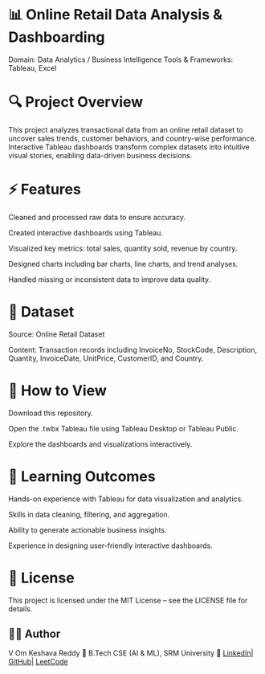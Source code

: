 # 📊 Online Retail Data Analysis & Dashboarding

Domain: Data Analytics / Business Intelligence
Tools & Frameworks: Tableau, Excel

# 🔍 Project Overview

This project analyzes transactional data from an online retail dataset to uncover sales trends, customer behaviors, and country-wise performance. Interactive Tableau dashboards transform complex datasets into intuitive visual stories, enabling data-driven business decisions.

# ⚡ Features

Cleaned and processed raw data to ensure accuracy.

Created interactive dashboards using Tableau.

Visualized key metrics: total sales, quantity sold, revenue by country.

Designed charts including bar charts, line charts, and trend analyses.

Handled missing or inconsistent data to improve data quality.

# 📁 Dataset

Source: Online Retail Dataset

Content: Transaction records including InvoiceNo, StockCode, Description, Quantity, InvoiceDate, UnitPrice, CustomerID, and Country.

# 🚀 How to View

Download this repository.

Open the .twbx Tableau file using Tableau Desktop or Tableau Public.

Explore the dashboards and visualizations interactively.

# 🎯 Learning Outcomes

Hands-on experience with Tableau for data visualization and analytics.

Skills in data cleaning, filtering, and aggregation.

Ability to generate actionable business insights.

Experience in designing user-friendly interactive dashboards.

# 📄 License

This project is licensed under the MIT License – see the LICENSE
 file for details.

## 👨‍💻 Author

V Om Keshava Reddy
📌 B.Tech CSE (AI & ML), SRM University
🔗 [LinkedIn](https://www.linkedin.com/in/v-om-keshava-reddy-792478349/)| [GitHub](https://github.com/keshavreddy04)| [LeetCode](https://leetcode.com/u/keshav_30/)
